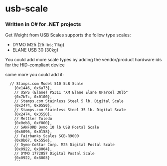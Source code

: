 # usb-scale

### Written in C# for .NET projects

Get Weight from USB Scales supports the follow type scales:
- DYMO M25 (25 lbs; 11kg)
- ELANE USB 30 (30kg)

You could add more scale types by adding the vendor/product hardware ids for the HID-compliant device

some more you could add it:
```
  // Stamps.com Model 510 5LB Scale
    {0x1446, 0x6a73},
    // USPS (Elane) PS311 "XM Elane Elane UParcel 30lb"
    {0x7b7c, 0x0100},
    // Stamps.com Stainless Steel 5 lb. Digital Scale
    {0x2474, 0x0550},
    // Stamps.com Stainless Steel 35 lb. Digital Scale
    {0x2474, 0x3550},
    // Mettler Toledo
    {0x0eb8, 0xf000},
    // SANFORD Dymo 10 lb USB Postal Scale
    {0x6096, 0x0158},
    // Fairbanks Scales SCB-R9000
    {0x0b67, 0x555e},
    // Dymo-CoStar Corp. M25 Digital Postal Scale
    {0x0922, 0x8004},
    // DYMO 1772057 Digital Postal Scale
    {0x0922, 0x8003}
    ```
    
